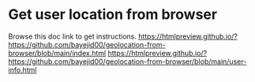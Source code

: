 # Get user location from browser

Browse this doc link to get instructions.
https://htmlpreview.github.io/?https://github.com/bayejid00/geolocation-from-browser/blob/main/index.html
https://htmlpreview.github.io/?https://github.com/bayejid00/geolocation-from-browser/blob/main/user-info.html
